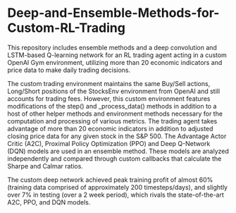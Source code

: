 # Deep-and-Ensemble-Methods-for-Custom-RL-Trading
This repository includes ensemble methods and a deep convolution and LSTM-based Q-learning network for an RL trading agent acting in a custom OpenAI Gym environment, utilizing more than 20 economic indicators and price data to make daily trading decisions.

The custom trading environment maintains the same Buy/Sell actions, Long/Short positions of the StocksEnv environment from OpenAI and still accounts for trading fees. However, this custom environment features modifications of the step() and _process_data() methods in addition to a host of other helper methods and environment methods necessary for the computation and processing of various metrics. The trading agent takes advantage of more than 20 economic indicators in addition to adjusted closing price data for any given stock in the S&P 500. The Advantage Actor Critic (A2C), Proximal Policy Optimization (PPO) and Deep Q-Network (DQN) models are used in an ensemble method. These models are analyzed independently and compared through custom callbacks that calculate the Sharpe and Calmar ratios.

The custom deep network achieved peak training profit of almost 60% (training data comprised of approximately 200 timesteps/days), and slightly over 7% in testing (over a 2 week period), which rivals the state-of-the-art A2C, PPO, and DQN models.
